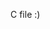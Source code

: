 C file :)

<!---
beppvis/beppvis is a ✨ special ✨ repository because its `README.md` (this file) appears on your GitHub profile.
You can click the Preview link to take a look at your changes.
--->
